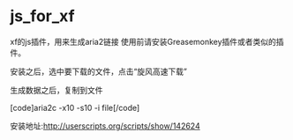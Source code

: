 js_for_xf
=========

xf的js插件，用来生成aria2链接
使用前请安装Greasemonkey插件或者类似的插件。

安装之后，选中要下载的文件，点击“旋风高速下载”

生成数据之后，复制到文件

[code]aria2c -x10 -s10 -i file[/code]

安装地址:http://userscripts.org/scripts/show/142624
